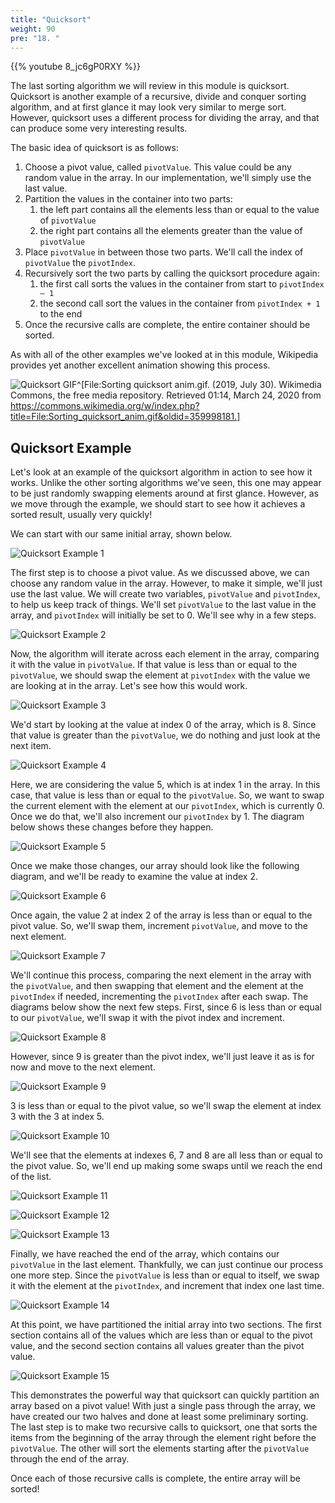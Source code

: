 ```yaml
---
title: "Quicksort"
weight: 90
pre: "18. "
---
```

{{% youtube 8_jc6gP0RXY %}}

The last sorting algorithm we will review in this module is quicksort. Quicksort is another example of a recursive, divide and conquer sorting algorithm, and at first glance it may look very similar to merge sort. However, quicksort uses a different process for dividing the array, and that can produce some very interesting results. 

The basic idea of quicksort is as follows:

1. Choose a pivot value, called `pivotValue`. This value could be any random value in the array. In our implementation, we'll simply use the last value.
1. Partition the values in the container into two parts:
   1. the left part contains all the elements less than or equal to the value of `pivotValue`
   1. the right part contains all the elements greater than the value of `pivotValue`
1. Place `pivotValue` in between those two parts. We'll call the index of `pivotValue` the `pivotIndex`.
1. Recursively sort the two parts by calling the quicksort procedure again:
   1. the first call sorts the values in the container from start to `pivotIndex – 1`
   1. the second call sort the values in the container from `pivotIndex + 1` to the end
1. Once the recursive calls are complete, the entire container should be sorted.

As with all of the other examples we've looked at in this module, Wikipedia provides yet another excellent animation showing this process.

![Quicksort GIF](/images/7/7.18.quicksort.gif)^[File:Sorting quicksort anim.gif. (2019, July 30). Wikimedia Commons, the free media repository. Retrieved 01:14, March 24, 2020 from https://commons.wikimedia.org/w/index.php?title=File:Sorting_quicksort_anim.gif&oldid=359998181.]

## Quicksort Example
Let's look at an example of the quicksort algorithm in action to see how it works. Unlike the other sorting algorithms we've seen, this one may appear to be just randomly swapping elements around at first glance. However, as we move through the example, we should start to see how it achieves a sorted result, usually very quickly!

We can start with our same initial array, shown below.

![Quicksort Example 1](/images/7/7.18.quick1.png)
 
The first step is to choose a pivot value. As we discussed above, we can choose any random value in the array. However, to make it simple, we'll just use the last value. We will create two variables, `pivotValue` and `pivotIndex`, to help us keep track of things. We'll set `pivotValue` to the last value in the array, and `pivotIndex` will initially be set to 0. We'll see why in a few steps.
 
![Quicksort Example 2](/images/7/7.18.quick2.png)

Now, the algorithm will iterate across each element in the array, comparing it with the value in `pivotValue`. If that value is less than or equal to the `pivotValue`, we should swap the element at `pivotIndex` with the value we are looking at in the array. Let's see how this would work.

![Quicksort Example 3](/images/7/7.18.quick3.png)
 
We'd start by looking at the value at index 0 of the array, which is 8. Since that value is greater than the `pivotValue`, we do nothing and just look at the next item.

![Quicksort Example 4](/images/7/7.18.quick4.png)
 
Here, we are considering the value 5, which is at index 1 in the array. In this case, that value is less than or equal to the `pivotValue`. So, we want to swap the current element with the element at our `pivotIndex`, which is currently 0. Once we do that, we'll also increment our `pivotIndex` by 1. The diagram below shows these changes before they happen.

![Quicksort Example 5](/images/7/7.18.quick5.png)
 
Once we make those changes, our array should look like the following diagram, and we'll be ready to examine the value at index 2.

![Quicksort Example 6](/images/7/7.18.quick6.png)
 
Once again, the value 2 at index 2 of the array is less than or equal to the pivot value. So, we'll swap them, increment `pivotValue`, and move to the next element. 

![Quicksort Example 7](/images/7/7.18.quick7.png) 

We'll continue this process, comparing the next element in the array with the `pivotValue`, and then swapping that element and the element at the `pivotIndex` if needed, incrementing the `pivotIndex` after each swap. The diagrams below show the next few steps. First, since 6 is less than or equal to our `pivotValue`, we'll swap it with the pivot index and increment.

![Quicksort Example 8](/images/7/7.18.quick8.png)
 
However, since 9 is greater than the pivot index, we'll just leave it as is for now and move to the next element. 

![Quicksort Example 9](/images/7/7.18.quick9.png)

3 is less than or equal to the pivot value, so we'll swap the element at index 3 with the 3 at index 5.

![Quicksort Example 10](/images/7/7.18.quick10.png)

We'll see that the elements at indexes 6, 7 and 8 are all less than or equal to the pivot value. So, we'll end up making some swaps until we reach the end of the list. 

![Quicksort Example 11](/images/7/7.18.quick11.png)

![Quicksort Example 12](/images/7/7.18.quick12.png)

![Quicksort Example 13](/images/7/7.18.quick13.png)
  
Finally, we have reached the end of the array, which contains our `pivotValue` in the last element. Thankfully, we can just continue our process one more step. Since the `pivotValue` is less than or equal to itself, we swap it with the element at the `pivotIndex`, and increment that index one last time.

![Quicksort Example 14](/images/7/7.18.quick14.png)
 
At this point, we have partitioned the initial array into two sections. The first section contains all of the values which are less than or equal to the pivot value, and the second section contains all values greater than the pivot value. 

![Quicksort Example 15](/images/7/7.18.quick15.png)
 
This demonstrates the powerful way that quicksort can quickly partition an array based on a pivot value! With just a single pass through the array, we have created our two halves and done at least some preliminary sorting. The last step is to make two recursive calls to quicksort, one that sorts the items from the beginning of the array through the element right before the `pivotValue`. The other will sort the elements starting after the `pivotValue` through the end of the array. 

Once each of those recursive calls is complete, the entire array will be sorted!
